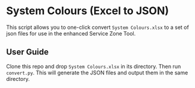 # System Colours (Excel to JSON)

This script allows you to one-click convert `System Colours.xlsx` to a set of json files for use in the enhanced Service Zone Tool.

## User Guide

Clone this repo and drop `System Colours.xlsx` in its directory. Then run `convert.py`. This will generate the JSON files and output them in the same directory.